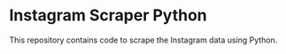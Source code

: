 # Instagram Scraper Python
This repository contains code to scrape the Instagram data using Python.
